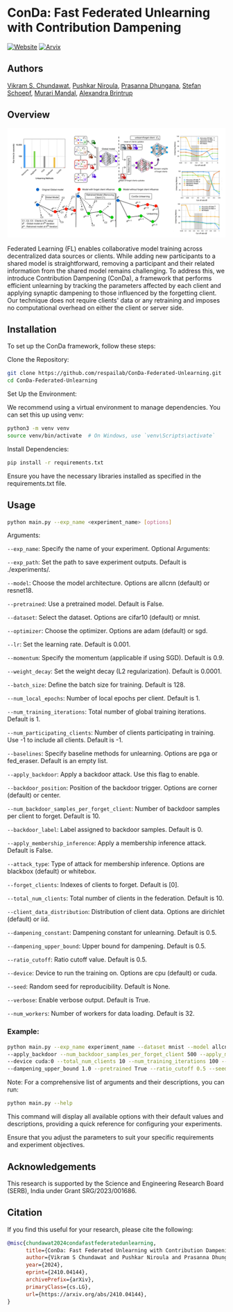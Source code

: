 
# ConDa: Fast Federated Unlearning with Contribution Dampening
[![Website](https://img.shields.io/badge/Project-Website-blue.svg)](https://respailab.github.io/ConDa-Federated-Unlearning/) 
[![Arvix](https://img.shields.io/badge/Arvix-2410.04144-darkred.svg)](https://arxiv.org/abs/2410.04144)




## Authors

[Vikram S. Chundawat](https://github.com/vikram2000b), [Pushkar Niroula](https://www.linkedin.com/in/pushkar-niroula/), [Prasanna Dhungana](https://www.linkedin.com/in/prasanna-dhungana/), [Stefan Schoepf](https://github.com/if-loops), [Murari Mandal](https://murarimandal.github.io/), [Alexandra Brintrup](blank)


## Overview
![Teaser](https://github.com/respailab/ConDa-Federated-Unlearning/blob/main/Assets/Teaser.png)

Federated Learning (FL) enables collaborative model training across decentralized data sources or clients. While adding new participants to a shared model is straightforward, removing a participant and their related information from the shared model remains challenging. To address this, we introduce Contribution Dampening (ConDa), a framework that performs efficient unlearning by tracking the parameters affected by each client and applying synaptic dampening to those influenced by the forgetting client. Our technique does not require clients' data or any retraining and imposes no computational overhead on either the client or server side.







## Installation

To set up the ConDa framework, follow these steps:

Clone the Repository:

```bash
git clone https://github.com/respailab/ConDa-Federated-Unlearning.git
cd ConDa-Federated-Unlearning
```
Set Up the Environment:

We recommend using a virtual environment to manage dependencies. You can set this up using venv:

```bash
python3 -m venv venv
source venv/bin/activate  # On Windows, use `venv\Scripts\activate`
```
Install Dependencies:

```bash
pip install -r requirements.txt
```
Ensure you have the necessary libraries installed as specified in the requirements.txt file.
    
## Usage
```bash
python main.py --exp_name <experiment_name> [options]
```
Arguments:

`--exp_name`: Specify the name of your experiment.
Optional Arguments:

`--exp_path`: Set the path to save experiment outputs. Default is ./experiments/.

`--model`: Choose the model architecture. Options are allcnn (default) or resnet18.

`--pretrained`: Use a pretrained model. Default is False.

`--dataset`: Select the dataset. Options are cifar10 (default) or mnist.

`--optimizer`: Choose the optimizer. Options are adam (default) or sgd.

`--lr`: Set the learning rate. Default is 0.001.

`--momentum`: Specify the momentum (applicable if using SGD). Default is 0.9.

`--weight_decay`: Set the weight decay (L2 regularization). Default is 0.0001.

`--batch_size`: Define the batch size for training. Default is 128.

`--num_local_epochs`: Number of local epochs per client. Default is 1.

`--num_training_iterations`: Total number of global training iterations. Default is 1.

`--num_participating_clients`: Number of clients participating in training. Use -1 to include all clients. Default is -1.

`--baselines`: Specify baseline methods for unlearning. Options are pga or fed_eraser. Default is an empty list.

`--apply_backdoor`: Apply a backdoor attack. Use this flag to enable.

`--backdoor_position`: Position of the backdoor trigger. Options are corner (default) or center.

`--num_backdoor_samples_per_forget_client`: Number of backdoor samples per client to forget. Default is 10.

`--backdoor_label`: Label assigned to backdoor samples. Default is 0.

`--apply_membership_inference`: Apply a membership inference attack. Default is False.

`--attack_type`: Type of attack for membership inference. Options are blackbox (default) or whitebox.

`--forget_clients`: Indexes of clients to forget. Default is [0].

`--total_num_clients`: Total number of clients in the federation. Default is 10.

`--client_data_distribution`: Distribution of client data. Options are dirichlet (default) or iid.

`--dampening_constant`: Dampening constant for unlearning. Default is 0.5.

`--dampening_upper_bound`: Upper bound for dampening. Default is 0.5.

`--ratio_cutoff`: Ratio cutoff value. Default is 0.5.

`--device`: Device to run the training on. Options are cpu (default) or cuda.

`--seed`: Random seed for reproducibility. Default is None.

`--verbose`: Enable verbose output. Default is True.

`--num_workers`: Number of workers for data loading. Default is 32.

### Example:

```bash
python main.py --exp_name experiment_name --dataset mnist --model allcnn --baselines pga fed_eraser 
--apply_backdoor --num_backdoor_samples_per_forget_client 500 --apply_membership_inference True 
--device cuda:0 --total_num_clients 10 --num_training_iterations 100 --dampening_constant 1.0 
--dampening_upper_bound 1.0 --pretrained True --ratio_cutoff 0.5 --seed 42
```

Note: For a comprehensive list of arguments and their descriptions, you can run:

```bash
python main.py --help
```
This command will display all available options with their default values and descriptions, providing a quick reference for configuring your experiments.

Ensure that you adjust the parameters to suit your specific requirements and experiment objectives.
## Acknowledgements

This research is supported by the Science and Engineering Research Board (SERB), India under Grant SRG/2023/001686.

## Citation
If you find this useful for your research, please cite the following:
```bibtex
@misc{chundawat2024condafastfederatedunlearning,
      title={ConDa: Fast Federated Unlearning with Contribution Dampening}, 
      author={Vikram S Chundawat and Pushkar Niroula and Prasanna Dhungana and Stefan Schoepf and Murari Mandal and Alexandra Brintrup},
      year={2024},
      eprint={2410.04144},
      archivePrefix={arXiv},
      primaryClass={cs.LG},
      url={https://arxiv.org/abs/2410.04144}, 
}
```


